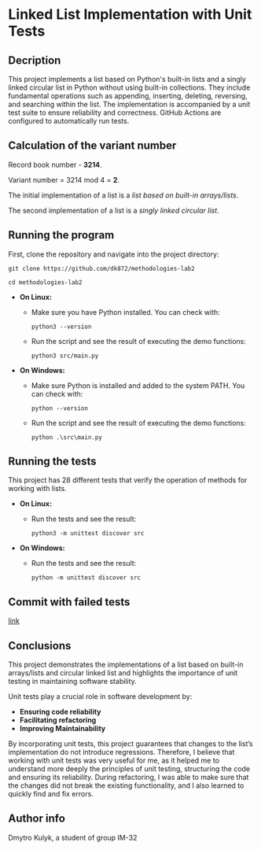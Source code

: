 # Linked List Implementation with Unit Tests

## Decription
This project implements a list based on Python's built-in lists and a singly linked circular list in Python without using built-in collections. They include fundamental operations such as appending, inserting, deleting, reversing, and searching within the list. The implementation is accompanied by a unit test suite to ensure reliability and correctness. GitHub Actions are configured to automatically run tests.

## Calculation of the variant number
Record book number - **3214**.

Variant number = 3214 mod 4 = **2**.


The initial implementation of a list is a *list based on built-in arrays/lists*.

The second implementation of a list is a *singly linked circular list*.

## Running the program
First, clone the repository and navigate into the project directory:
```
git clone https://github.com/dk872/methodologies-lab2
```
```
cd methodologies-lab2
```

- **On Linux:**
  - Make sure you have Python installed. You can check with:
    ```
    python3 --version
    ```
  - Run the script and see the result of executing the demo functions:
    ```
    python3 src/main.py
    ```

- **On Windows:**
  - Make sure Python is installed and added to the system PATH. You can check with:
    ```
    python --version
    ```
  - Run the script and see the result of executing the demo functions:
    ```
    python .\src\main.py
    ```

## Running the tests
This project has 28 different tests that verify the operation of methods for working with lists.

- **On Linux:**
  - Run the tests and see the result:
    ```
    python3 -m unittest discover src
    ```

- **On Windows:**
  - Run the tests and see the result:
    ```
    python -m unittest discover src
    ```

## Commit with failed tests
[link](https://github.com/dk872/methodologies-lab2/commit/4c5d334284eb43c87a5610f359315ea3d1526c55)

## Conclusions
This project demonstrates the implementations of a list based on built-in arrays/lists and circular linked list and highlights the importance of unit testing in maintaining software stability.

Unit tests play a crucial role in software development by:
  - **Ensuring code reliability**
  - **Facilitating refactoring**
  - **Improving Maintainability**

By incorporating unit tests, this project guarantees that changes to the list’s implementation do not introduce regressions. Therefore, I believe that working with unit tests was very useful for me, as it helped me to understand more deeply the principles of unit testing, structuring the code and ensuring its reliability. During refactoring, I was able to make sure that the changes did not break the existing functionality, and I also learned to quickly find and fix errors.

## Author info
Dmytro Kulyk, a student of group IM-32
